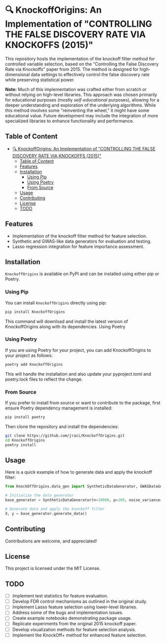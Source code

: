 # 🔍 KnockoffOrigins: An Implementation of "CONTROLLING THE FALSE DISCOVERY RATE VIA KNOCKOFFS (2015)"

This repository hosts the implementation of the knockoff filter method for controlled variable selection, based on the "Controlling the False Discovery Rate via Knockoffs" paper from 2015. The method is designed for high-dimensional data settings to effectively control the false discovery rate while preserving statistical power.

**Note:** Much of this implementation was crafted either from scratch or without relying on high-level libraries. This approach was chosen primarily for educational purposes (mostly _self-educational_ purposes), allowing for a deeper understanding and exploration of the underlying algorithms. While this method involves some "reinventing the wheel," it might have some educational value. Future development may include the integration of more specialized libraries to enhance functionality and performance.

## Table of Content

- [🔍 KnockoffOrigins: An Implementation of "CONTROLLING THE FALSE DISCOVERY RATE VIA KNOCKOFFS (2015)"](#-knockofforigins-an-implementation-of-controlling-the-false-discovery-rate-via-knockoffs-2015)
  - [Table of Content](#table-of-content)
  - [Features](#features)
  - [Installation](#installation)
    - [Using Pip](#using-pip)
    - [Using Poetry](#using-poetry)
    - [From Source](#from-source)
  - [Usage](#usage)
  - [Contributing](#contributing)
  - [License](#license)
  - [TODO](#todo)

## Features

- Implementation of the knockoff filter method for feature selection.
- Synthetic and GWAS-like data generators for evaluation and testing.
- Lasso regression integration for feature importance assessment.

## Installation

`KnockoffOrigins` is available on PyPI and can be installed using either pip or Poetry.

### Using Pip

You can install `KnockoffOrigins` directly using pip:

```bash
pip install KnockoffOrigins
```

This command will download and install the latest version of KnockoffOrigins along with its dependencies.
Using Poetry

### Using Poetry

If you are using Poetry for your project, you can add KnockoffOrigins to your project as follows:

```bash
poetry add KnockoffOrigins
```

This will handle the installation and also update your pyproject.toml and poetry.lock files to reflect the change.

### From Source

If you prefer to install from source or want to contribute to the package, first ensure Poetry dependency management is installed:

```bash
pip install poetry
```

Then clone the repository and install the dependencies:

```bash
git clone https://github.com/jrazi/KnockoffOrigins.git
cd KnockoffOrigins
poetry install
```

## Usage

Here is a quick example of how to generate data and apply the knockoff filter:

```python
from KnockOffOrigins.data_gen import SyntheticDataGenerator, GWASDataGenerator

# Initialize the data generator
base_generator = SyntheticDataGenerator(n=10000, p=100, noise_variance=1.0)

# Generate data and apply the knockoff filter
X, y = base_generator.generate_data()
```

## Contributing

Contributions are welcome, and appreciated!

## License

This project is licensed under the MIT License.

## TODO

- [ ] Implement test statistics for feature evaluation.
- [ ] Develop FDR control mechanisms as outlined in the original study.
- [ ] Implement Lasso feature selection using lower-level libraries.
- [ ] Address some of the bugs and implementation issues.
- [ ] Create example notebooks demonstrating package usage.
- [ ] Replicate experiments from the original 2015 knockoff paper.
- [ ] Develop visualization methods for feature selection analysis.
- [ ] Implement the KnockOff+ method for enhanced feature selection.
